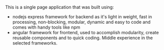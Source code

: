 This is a single page application that was built using:
* nodejs express framework for backend as it's light in weight, fast in processing, non-blocking, modular, dynamic and easy to code and comes with handy tools like npm
* angular framework for frontend, used to accomplish modularity, create reusable components and to quick coding.
Middle experience in the selected frameworks.